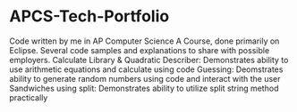 # APCS-Tech-Portfolio
Code written by me in AP Computer Science A Course, done primarily on Eclipse. Several code samples and explanations to share with possible employers. 
Calculate Library & Quadratic Describer: Demonstrates ability to use arithmetic equations and calculate using code
Guessing: Deomstrates ability to generate random numbers using code and interact with the user
Sandwiches using split: Demonstrates ability to utilize split string method practically
